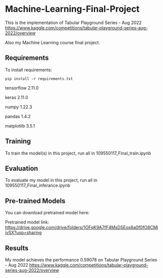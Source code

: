 # Machine-Learning-Final-Project

This is the implementation of Tabular Playground Series - Aug 2022
https://www.kaggle.com/competitions/tabular-playground-series-aug-2022/overview

Also my Machine Learning course final project.
 
## Requirements

To install requirements:

```setup
pip install -r requirements.txt
```
tensorflow 2.11.0

keras 2.11.0

numpy 1.22.3

pandas 1.4.2

matplotlib 3.5.1

## Training

To train the model(s) in this project, run all in 109550117_Final_train.ipynb

## Evaluation

To evaluate my model in this project, run all in 109550117_Final_inferance.ipynb

## Pre-trained Models

You can download pretrained model here:

Pretrained model link: https://drive.google.com/drive/folders/1OFqK9A7fF4MsDSEos6a0f0fO8CMiivSX?usp=sharing

## Results

My model achieves the performance 0.59078 on 
Tabular Playground Series - Aug 2022
https://www.kaggle.com/competitions/tabular-playground-series-aug-2022/overview
